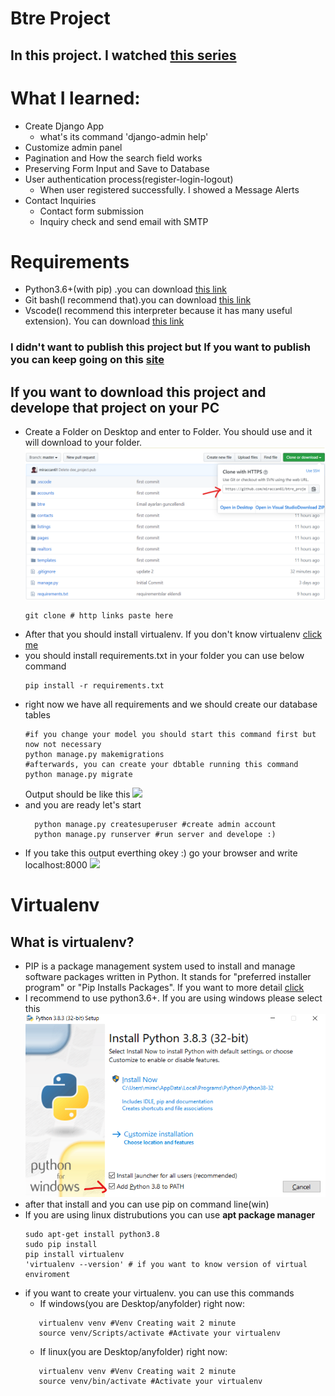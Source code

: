 # Btre Project 

## In this project. I watched [this series](https://subscription.packtpub.com/video/application_development/9781838641283/100456/100466/welcome-to-the-course)

# What I learned:
- Create Django App
    - what's its command 'django-admin help' 
- Customize admin panel
- Pagination and How the search field works 
- Preserving Form Input and Save to Database
- User authentication process(register-login-logout)
  - When user registered successfully. I showed a Message Alerts
- Contact Inquiries
  - Contact form submission
  - Inquiry check and send email with SMTP 

# Requirements
  - Python3.6+(with pip) .you can download [this link](https://www.python.org/)
  - Git bash(I recommend that).you can download [this link](https://git-scm.com/downloads)
  - Vscode(I recommend this interpreter because it has many useful extension). You can download [this link](https://code.visualstudio.com/)
  

###  I didn't want to publish this project but If you want to publish you can keep going on this [site](https://gist.github.com/bradtraversy/cfa565b879ff1458dba08f423cb01d71)

## If you want to download this project and develope that project on your PC  
- Create a Folder on Desktop and enter to Folder. You should use  and it will download to your folder.![](djangodocument/gitpull.png)
    ``` 
    git clone # http links paste here
    ```
-  After that you should install virtualenv. If you don't know virtualenv [click me](#virtualenv)
-  you should install requirements.txt in your folder you can use below command 
    ```
    pip install -r requirements.txt
    ```
- right now we have all requirements and we should create our database tables
    ```
    #if you change your model you should start this command first but now not necessary
    python manage.py makemigrations
    #afterwards, you can create your dbtable running this command
    python manage.py migrate
    ```
    Output should be like this
    ![](migrate.png)
- and you are ready let's start
  ```
    python manage.py createsuperuser #create admin account
    python manage.py runserver #run server and develope :)
  ```
- If you take this output everthing okey :) go your browser and write localhost:8000
  ![](runningserver.png)

# Virtualenv
## What is virtualenv?
- PIP is a package management system used to install and manage software packages written in Python. It stands for "preferred installer program" or "Pip Installs Packages". If you want to more detail [click](https://phoenixnap.com/kb/install-pip-windows)
- I recommend to use python3.6+. If you are using windows please select this ![button](djangodocument/python.png)    
- after that install and you can use pip on command line(win)
- If you are using linux distrubutions you can use __apt package manager__ 
    ``` command
    sudo apt-get install python3.8  
    sudo pip install
    pip install virtualenv
    'virtualenv --version' # if you want to know version of virtual enviroment
    ```
- if you want to create your virtualenv. you can use this commands
    - If windows(you are Desktop/anyfolder) right now:
     ``` command
        virtualenv venv #Venv Creating wait 2 minute
        source venv/Scripts/activate #Activate your virtualenv
    ```
    - If linux(you are Desktop/anyfolder) right now:
     ``` command
        virtualenv venv #Venv Creating wait 2 minute
        source venv/bin/activate #Activate your virtualenv
     ```
  

